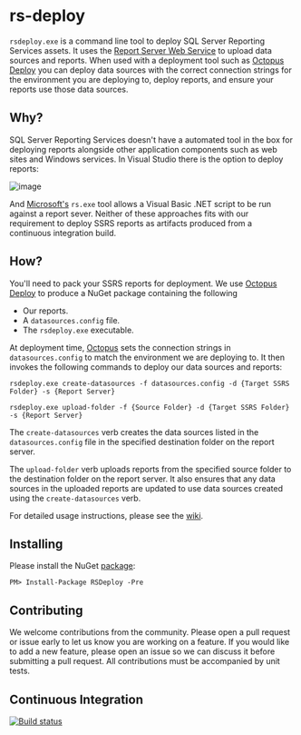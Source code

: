 # rs-deploy

`rsdeploy.exe` is a command line tool to deploy SQL Server Reporting Services assets.  It uses the [Report Server Web Service](https://msdn.microsoft.com/en-us/library/ms152787.aspx) to upload data sources and reports.  When used with a deployment tool such as [Octopus Deploy](https://octopus.com/) you can deploy data sources with the correct connection strings for the environment you are deploying to, deploy reports, and ensure your reports use those data sources.  

## Why?

SQL Server Reporting Services doesn't have a automated tool in the box for deploying reports alongside other application components such as web sites and Windows services.  In Visual Studio there is the option to deploy reports:

![image](https://cloud.githubusercontent.com/assets/2734580/11786073/8de64248-a27c-11e5-8280-948a65283cdc.png)

And [Microsoft's](https://msdn.microsoft.com/en-us/library/ms162839.aspx) `rs.exe` tool allows a Visual Basic .NET script to be run against a report sever.  Neither of these approaches fits with our requirement to deploy SSRS reports as artifacts produced from a continuous integration build.

## How?

You'll need to pack your SSRS reports for deployment.  We use [Octopus Deploy](https://octopus.com/) to produce a NuGet package containing the following

- Our reports.
- A `datasources.config` file.
- The `rsdeploy.exe` executable.  

At deployment time, [Octopus](https://octopus.com/) sets the connection strings in `datasources.config` to match the environment we are deploying to.  It then invokes the following commands to deploy our data sources and reports:

````
rsdeploy.exe create-datasources -f datasources.config -d {Target SSRS Folder} -s {Report Server}

rsdeploy.exe upload-folder -f {Source Folder} -d {Target SSRS Folder} -s {Report Server}
```` 

The `create-datasources` verb creates the data sources listed in the `datasources.config` file in the specified destination folder on the report server.

The `upload-folder` verb uploads reports from the specified source folder to the destination folder on the report server.  It also ensures that any data sources in the uploaded reports are updated to use data sources created using the `create-datasources` verb.

For detailed usage instructions, please see the [wiki](https://github.com/CityOfYork/rs-deploy/wiki).

## Installing

Please install the NuGet [package](https://www.nuget.org/packages/RSDeploy):

````
PM> Install-Package RSDeploy -Pre
````

## Contributing

We welcome contributions from the community.  Please open a pull request or issue early to let us know you are working on a feature.  If you would like to add a new feature, please open an issue so we can discuss it before submitting a pull request.  All contributions must be accompanied by unit tests.

## Continuous Integration

[![Build status](https://ci.appveyor.com/api/projects/status/axkinbek2iqdwktg?svg=true)](https://ci.appveyor.com/project/CityOfYork/rs-deploy)
